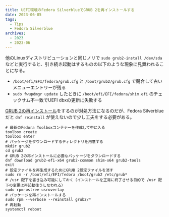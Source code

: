```yaml
---
title: UEFI環境のFedora SilverblueでGRUB 2を再インストールする
date: 2023-06-05
tags:
  - Tips
  - Fedora Silverblue
archives:
  - 2023
  - 2023-06
---
```


他のLinuxディストリビューションと同じノリで `sudo grub2-install /dev/sda` などと実行すると、引き続き起動はするものの以下のような現象に見舞われることになる。

- `/boot/efi/EFI/fedora/grub.cfg` と `/boot/grub2/grub.cfg` で競合して古いメニューエントリーが残る
- `sudo fwupdmgr update` したときに `/boot/efi/EFI/fedora/shim.efi` のチェックサム不一致でUEFI dbxの更新に失敗する

[GRUB 2の再インストール](https://fedoraproject.org/wiki/GRUB_2#Instructions_for_UEFI-based_systems)をするのが対処方法になるのだが、Fedora Silverblueだと `dnf reinstall` が使えないので少し工夫をする必要がある。

```shell
# 最新のFedora Toolboxコンテナーを作成して中に入る
toolbox create
toolbox enter
# パッケージをダウンロードするディレクトリを用意する
mkdir grub2
cd grub2
# GRUB 2の再インストールに必要なパッケージをダウンロードする
dnf download grub2-efi-x64 grub2-common shim-x64 grub2-tools
exit
# 設定ファイルを再生成するためにGRUB 2設定ファイルを消す
sudo rm -r /boot/efi/EFI/fedora /boot/grub2 /etc/grub*
# /usr 配下を書き込み可能にしておく（インストールを正常に終了させる目的で /usr 配下の変更は再起動後うしなわれる）
sudo rpm-ostree usroverlay
# パッケージを再インストールする
sudo rpm --verbose --reinstall grub2/*
# 再起動
systemctl reboot
```
